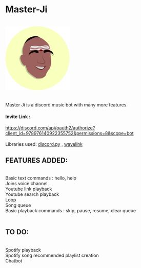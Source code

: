 
# Master-Ji 
<br /><img src="MasterJi.png" width="200"> <br />
<br /><br />Master Ji is a discord music bot with many more features. <br />
#### Invite Link : 
https://discord.com/api/oauth2/authorize?client_id=978976140922355752&permissions=8&scope=bot <br />
<br />Libraries used: 
<a href="https://discordpy.readthedocs.io/en/stable/">discord.py</a> ,
<a href="https://wavelink.readthedocs.io/en/latest/">wavelink</a>
## FEATURES ADDED: <br />
  <br />Basic text commands : hello, help <br />
  Joins voice channel <br />
  Youtube link playback <br />
  Youtube search playback <br />
  Loop <br />
  Song queue <br />
  Basic playback commands : skip, pause, resume, clear queue <br /> <br />
## TO DO: <br /> 
  <br />Spotify playback <br />
  Spotify song recommended playlist creation <br />
  Chatbot <br />
  
  
